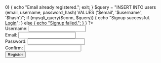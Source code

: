 <?php
session_start();
require 'db.php';

if ($_SERVER["REQUEST_METHOD"] == "POST") {
    $username = trim($_POST["username"]);
    $email = trim($_POST["email"]);
    $password = $_POST["password"];
    $confirm = $_POST["confirm"];

    if ($password !== $confirm) {
        echo "Passwords do not match.";
        exit;
    }

    if (!filter_var($email, FILTER_VALIDATE_EMAIL)) {
        echo "Invalid email.";
        exit;
    }

    $email = mysqli_real_escape_string($conn, $email);
    $username = mysqli_real_escape_string($conn, $username);
    $hash = password_hash($password, PASSWORD_DEFAULT);

    $check = mysqli_query($conn, "SELECT id FROM users WHERE email = '$email'");
    if (mysqli_num_rows($check) > 0) {
        echo "Email already registered.";
        exit;
    }

    $query = "INSERT INTO users (email, username, password_hash) VALUES ('$email', '$username', '$hash')";
    if (mysqli_query($conn, $query)) {
        echo "Signup successful. <a href='login.php'>Login</a>";
    } else {
        echo "Signup failed.";
    }
}
?>

<form method="POST">
    Username: <input name="username" required><br>
    Email: <input name="email" type="email" required><br>
    Password: <input name="password" type="password" required><br>
    Confirm: <input name="confirm" type="password" required><br>
    <button type="submit">Register</button>
</form>
